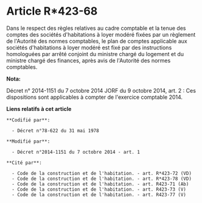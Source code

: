 # Article R*423-68

Dans le respect des règles relatives au cadre comptable et la tenue des comptes des sociétés d'habitations à loyer modéré
fixées par un règlement de l'Autorité des normes comptables, le plan de comptes applicable aux sociétés d'habitations à loyer
modéré est fixé par des instructions homologuées par arrêté conjoint du ministre chargé du logement et du ministre chargé des
finances, après avis de l'Autorité des normes comptables.

**Nota:**

Décret n° 2014-1151 du 7 octobre 2014 JORF du 9 octobre 2014, art. 2 : Ces dispositions sont applicables à compter de
l'exercice comptable 2014.

**Liens relatifs à cet article**

	**Codifié par**:

	  - Décret n°78-622 du 31 mai 1978

	**Modifié par**:

	  - Décret n°2014-1151 du 7 octobre 2014 - art. 1

	**Cité par**:

	  - Code de la construction et de l'habitation. - art. R*423-72 (VD)
	  - Code de la construction et de l'habitation. - art. R*423-78 (VD)
	  - Code de la construction et de l'habitation. - art. R423-71 (Ab)
	  - Code de la construction et de l'habitation. - art. R423-73 (V)
	  - Code de la construction et de l'habitation. - art. R423-77 (V)
